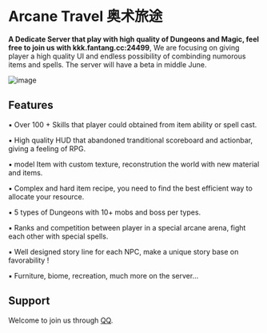 # Arcane Travel 奥术旅途
**A Dedicate Server that play with high quality of Dungeons and Magic, feel free to join us with kkk.fantang.cc:24499**, We are focusing on giving player a high quality UI and endless possibility of combinding numorous items and spells. The server will have a beta in middle June.

![image](https://user-images.githubusercontent.com/39553613/115486556-c3e77d00-a20b-11eb-824e-f14800a3580c.png)

## Features
▪ Over 100 + Skills that player could obtained from item ability or spell cast.

▪ High quality HUD that abandoned tranditional scoreboard and actionbar, giving a feeling of RPG.

▪ model Item with custom texture, reconstrution the world with new material and items.

▪ Complex and hard item recipe, you need to find the best efficient way to allocate your resource.

▪ 5 types of Dungeons with 10+ mobs and boss per types.

▪ Ranks and competition between player in a special arcane arena, fight each other with special spells.

▪ Well designed story line for each NPC, make a unique story base on favorability !

▪ Furniture, biome, recreation, much more on the server...

## Support
Welcome to join us through [QQ](https://jq.qq.com/?_wv=1027&k=WuP19lkr).
